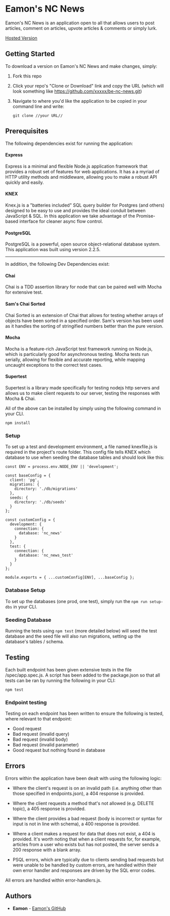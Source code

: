 # Eamon's NC News

Eamon's NC News is an application open to all that allows users to post articles, comment on articles, upvote articles & comments or simply lurk.

[Hosted Version](http://eamons-nc-news.herokuapp.com/api)

## Getting Started

To download a version on Eamon's NC News and make changes, simply:

1. Fork this repo
2. Click your repo's "Clone or Download" link and copy the URL (which will look something like https://github.com/xxxxx/be-nc-news.git)
3. Navigate to where you'd like the application to be copied in your command line and write:

   ```
   git clone //your URL//
   ```

## Prerequisites

The following dependencies exist for running the application:

#### Express

Express is a minimal and flexible Node.js application framework that provides a robust set of features for web applications. It has a a myriad of HTTP utility methods and middleware, allowing you to make a robust API quickly and easily.

#### KNEX

Knex.js is a "batteries included" SQL query builder for Postgres (and others) designed to be easy to use and provides the ideal conduit between JavaScript & SQL. In this application we take advantage of the Promise-based interface for cleaner async flow control.

#### PostgreSQL

PostgreSQL is a powerful, open source object-relational database system. This application was built using version 2.2.5.

---

In addition, the following Dev Dependencies exist:

#### Chai

Chai is a TDD assertion library for node that can be paired well with Mocha for extensive test.

#### Sam's Chai Sorted

Chai Sorted is an extension of Chai that allows for testing whether arrays of objects have been sorted in a specified order. Sam's version has been used as it handles the sorting of stringified numbers better than the pure version.

#### Mocha

Mocha is a feature-rich JavaScript test framework running on Node.js, which is particularly good for asynchronous testing. Mocha tests run serially, allowing for flexible and accurate reporting, while mapping uncaught exceptions to the correct test cases.

#### Supertest

Supertest is a library made specifically for testing nodejs http servers and allows us to make client requests to our server, testing the responses with Mocha & Chai.

All of the above can be installed by simply using the following command in your CLI.

```
npm install
```

### Setup

To set up a test and development environment, a file named knexfile.js is required in the project's route folder. This config file tells KNEX which database to use when seeding the database tables and should look like this:

```
const ENV = process.env.NODE_ENV || 'development';

const baseConfig = {
  client: 'pg',
  migrations: {
    directory: './db/migrations'
  },
  seeds: {
    directory: './db/seeds'
  }
};

const customConfig = {
  development: {
    connection: {
      database: 'nc_news'
    }
  },
  test: {
    connection: {
      database: 'nc_news_test'
    }
  }
};

module.exports = { ...customConfig[ENV], ...baseConfig };
```

### Database Setup

To set up the databases (one prod, one test), simply run the `npm run setup-dbs` in your CLI.

### Seeding Database

Running the tests using `npm test` (more detailed below) will seed the test database and the seed file will also run migrations, setting up the database's tables / schema.

## Testing

Each built endpoint has been given extensive tests in the file /spec/app.spec.js. A script has been added to the package.json so that all tests can be ran by running the following in your CLI:

```
npm test
```

### Endpoint testing

Testing on each endpoint has been written to ensure the following is tested, where relevant to that endpoint:

- Good request
- Bad request (invalid query)
- Bad request (invalid body)
- Bad request (invalid parameter)
- Good request but nothing found in database

## Errors

Errors within the application have been dealt with using the following logic:

- Where the client's request is on an invalid path (i.e. anything other than those specified in endpoints.json), a 404 response is provided.

- Where the client requests a method that's not allowed (e.g. DELETE topic), a 405 response is provided.

- Where the client provides a bad request (body is incorrect or syntax for input is not in line with schema), a 400 response is provided.

* Where a client makes a request for data that does not exist, a 404 is provided. It's worth noting that when a client requests for, for example, articles from a user who exists but has not posted, the server sends a 200 response with a blank array.

* PSQL errors, which are typically due to clients sending bad requests but were unable to be handled by custom errors, are handled within their own error handler and responses are driven by the SQL error codes.

All errors are handled within error-handlers.js.

## Authors

- **Eamon** - [Eamon's GitHub](https://github.com/GustavHolst)
